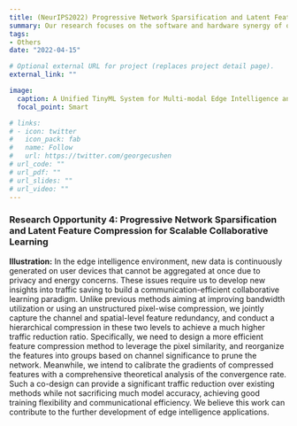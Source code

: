 ```yaml
---
title: (NeurIPS2022) Progressive Network Sparsification and Latent Feature Compression for Scalable Collaborative Learning.
summary: Our research focuses on the software and hardware synergy of on-device learning techniques, covering the scope of model-level neural network design, algorithm-level training optimization and hardware-level arithmetic acceleration.
tags:
- Others
date: "2022-04-15"

# Optional external URL for project (replaces project detail page).
external_link: ""

image:
  caption: A Unified TinyML System for Multi-modal Edge Intelligence and Real-time Visual Perception
  focal_point: Smart

# links:
# - icon: twitter
#   icon_pack: fab
#   name: Follow
#   url: https://twitter.com/georgecushen
# url_code: ""
# url_pdf: ""
# url_slides: ""
# url_video: ""
---
```


### Research Opportunity 4: Progressive Network Sparsification and Latent Feature Compression for Scalable Collaborative Learning

**Illustration:** In the edge intelligence environment, new data is continuously generated on user devices that cannot be aggregated at once due to privacy and energy concerns. These issues require us to develop new insights into traffic saving to build a communication-efficient collaborative learning paradigm. Unlike previous methods aiming at improving bandwidth utilization or using an unstructured pixel-wise compression, we jointly capture the channel and spatial-level feature redundancy, and conduct a hierarchical compression in these two levels to achieve a much higher traffic reduction ratio. Specifically, we need to design a more efficient feature compression method to leverage the pixel similarity, and reorganize the features into groups based on channel significance to prune the network. Meanwhile, we intend to calibrate the gradients of compressed features with a comprehensive theoretical analysis of the convergence rate. Such a co-design can provide a significant traffic reduction over existing methods while not sacrificing much model accuracy, achieving good training flexibility and communicational efficiency. We believe this work can contribute to the further development of edge intelligence applications.